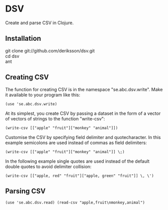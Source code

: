 # DSV

Create and parse CSV in Clojure.

## Installation

git clone git://github.com/deriksson/dsv.git  
cd dsv  
ant

## Creating CSV

The function for creating CSV is in the namespace "se.abc.dsv.write".
Make it available to your program like this:

`(use 'se.abc.dsv.write)`

At its simplest, you create CSV by passing a dataset in the form of a
vector of vectors of strings to the function "write-csv":

`(write-csv [["apple" "fruit"]["monkey" "animal"]])`

Customise the CSV by specifying field delimiter and quotecharacter.
In this example semicolons are used instead of commas as
field delimiters:

`(write-csv [["apple" "fruit"]["monkey" "animal"]] \;)`

In the following example single quotes are used instead of the default
double quotes to avoid delimiter collision:

`(write-csv [["apple, red" "fruit"]["apple, green" "fruit"]] \, \')`

## Parsing CSV

`(use 'se.abc.dsv.read)
(read-csv "apple,fruit\nmonkey,animal")`
